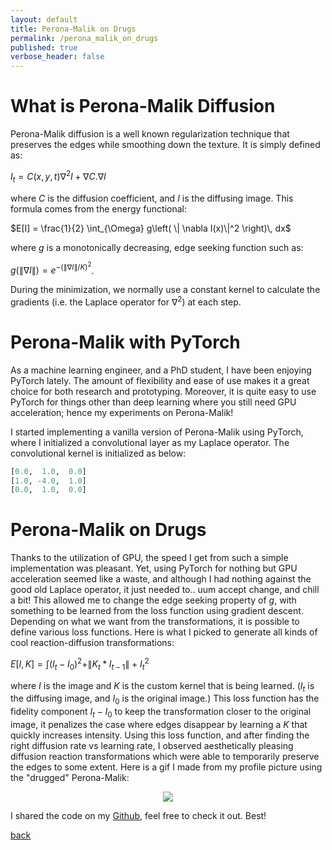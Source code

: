 ```yaml
---
layout: default
title: Perona-Malik on Drugs
permalink: /perona_malik_on_drugs
published: true
verbose_header: false
---
```

# [](#header-1) What is Perona-Malik Diffusion
Perona-Malik diffusion is a well known regularization technique that preserves the edges while smoothing down the texture. 
It is simply defined as: 

$I_t = C(x,y,t) \nabla ^2I + \nabla C . \nabla I$ 

where $C$ is the diffusion coefficient, and $I$ is the diffusing image. This formula comes from the energy functional:

$E[I] = \frac{1}{2} \int_{\Omega} g\left( \| \nabla I(x)\|^2 \right)\, dx$

where $g$ is a monotonically decreasing, edge seeking function such as: 

$g\left(\|\nabla I\|\right) = e^{-\left(\|\nabla I\| / K\right)^2}$. 

During the minimization, we normally use a constant kernel to calculate the gradients (i.e. the Laplace operator for $\nabla ^2$) at each step.


# [](#header-1) Perona-Malik with PyTorch
As a machine learning engineer, and a PhD student, I have been enjoying PyTorch lately. The amount of flexibility and ease of use makes it 
a great choice for both research and prototyping. Moreover, it is quite easy to use PyTorch for things other than deep learning where you still need GPU acceleration; hence my experiments on Perona-Malik!

I started implementing a vanilla version of Perona-Malik using PyTorch, where I initialized a convolutional layer as my Laplace operator. The convolutional kernel is initialized as below:
```python
[0.0,  1.0,  0.0]
[1.0, -4.0,  1.0]
[0.0,  1.0,  0.0]
```

# [](#header-1) Perona-Malik on Drugs
Thanks to the utilization of GPU, the speed I get from such a simple implementation was pleasant.
Yet, using PyTorch for nothing but GPU acceleration seemed like a waste, and although I had nothing against the good old Laplace operator, it just needed to.. uum accept change, and chill a bit! This allowed me to change the edge seeking property of $g$, 
with something to be learned from the loss function using gradient descent. Depending on what we want from the transformations, it is possible to define various loss functions. Here is what I picked to generate all kinds of cool reaction-diffusion transformations:

$E[I, K] = \int (I_t - I_0) ^2 + \|K_t * I_{t-1}\| + I_t ^2$

where $I$ is the image and $K$ is the custom kernel that is being learned. ($I_t$ is the diffusing image, and $I_0$ is the original image.) This loss function has the fidelity component $I_t - I_0$ to keep the transformation closer to the original image,
it penalizes the case where edges disappear by learning a $K$ that quickly increases intensity. Using this loss function, 
and after finding the right diffusion rate vs learning rate, I observed aesthetically pleasing diffusion reaction transformations 
which were able to temporarily preserve the edges to some extent. Here is a gif I made from my profile picture using the "drugged" Perona-Malik:

<p align="center">
   <img src="images/profile.gif?raw=True">
</p>

I shared the code on my [Github](https://github.com/gozepolat/minimization_art), feel free to check it out. Best!

[back](./)
